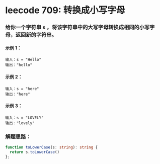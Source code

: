 # leecode 709: 转换成小写字母

### 给你一个字符串 s ，将该字符串中的大写字母转换成相同的小写字母，返回新的字符串。

#### 示例 1：
```
输入：s = "Hello"
输出："hello"
```
#### 示例 2：
```
输入：s = "here"
输出："here"
```
#### 示例 3：
```
输入：s = "LOVELY"
输出："lovely"
```

### 解题思路：
```ts
function toLowerCase(s: string): string {
  return s.toLowerCase()
};
```